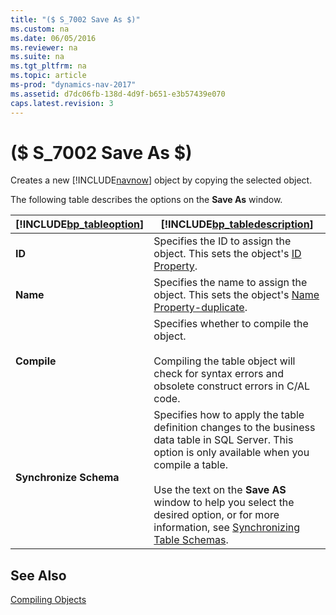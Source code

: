 ```yaml
---
title: "($ S_7002 Save As $)"
ms.custom: na
ms.date: 06/05/2016
ms.reviewer: na
ms.suite: na
ms.tgt_pltfrm: na
ms.topic: article
ms-prod: "dynamics-nav-2017"
ms.assetid: d7dc06fb-138d-4d9f-b651-e3b57439e070
caps.latest.revision: 3
---
```

# ($ S_7002 Save As $)
Creates a new [!INCLUDE[navnow](../includes/navnow_md.md)] object by copying the selected object.  

 The following table describes the options on the **Save As** window.  

|[!INCLUDE[bp_tableoption](../includes/bp_tableoption_md.md)]|[!INCLUDE[bp_tabledescription](../includes/bp_tabledescription_md.md)]|  
|----------------------------------|---------------------------------------|  
|**ID**|Specifies the ID to assign the object. This sets the object's [ID Property](../ID-Property.md).|  
|**Name**|Specifies the name to assign the object. This sets the object's [Name Property-duplicate](../Name-Property-duplicate.md).|  
|**Compile**|Specifies whether to compile the object.<br /><br /> Compiling the table object will check for syntax errors and obsolete construct errors in C/AL code.|  
|**Synchronize Schema**|Specifies how to apply the table definition changes to the business data table in SQL Server. This option is only available when you compile a table.<br /><br /> Use the text on the **Save AS** window to help you select the desired option, or for more information, see [Synchronizing Table Schemas](../Synchronizing-Table-Schemas.md).|  

## See Also  
 [Compiling Objects](../Compiling-Objects.md)

